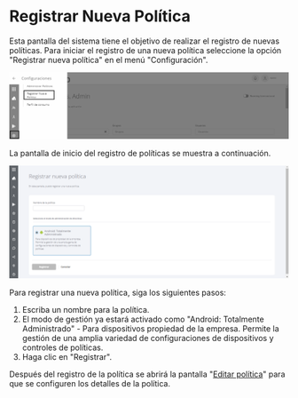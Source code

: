 # Registrar Nueva Política

Esta pantalla del sistema tiene el objetivo de realizar el registro de nuevas políticas. Para iniciar el registro de una nueva política seleccione la opción "Registrar nueva política" en el menú "Configuración".

![](<../.gitbook/assets/14 (11).png>)

La pantalla de inicio del registro de políticas se muestra a continuación.

![](<../.gitbook/assets/15 (9).png>)

Para registrar una nueva política, siga los siguientes pasos:

1. Escriba un nombre para la política.
2. El modo de gestión ya estará activado como "Android: Totalmente Administrado" - Para dispositivos propiedad de la empresa. Permite la gestión de una amplia variedad de configuraciones de dispositivos y controles de políticas.&#x20;
3. Haga clic  en "Registrar".

Después del registro de la política se abrirá la pantalla "[Editar política](editar-politica/)" para que se configuren los detalles de la política.&#x20;
